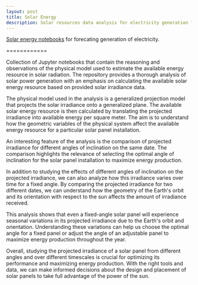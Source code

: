 ```yaml
---
layout: post
title: Solar Energy
description: Solar resources data analysis for electricity generation forecasts.
---
```


[Solar energy notebooks](https://github.com/gerryatsxf/disponibilidad-recurso-energetico) for forecating generation of electricity.

============

Collection of Jupyter notebooks that contain the reasoning and observations of the physical model used to estimate the available energy resource in solar radiation. The repository provides a thorough analysis of solar power generation with an emphasis on calculating the available solar energy resource based on provided solar irradiance data.

The physical model used in the analysis is a generalized projection model that projects the solar irradiance onto a generalized plane. The available solar energy resource is then calculated by translating the projected irradiance into available energy per square meter. The aim is to understand how the geometric variables of the physical system affect the available energy resource for a particular solar panel installation.

An interesting feature of the analysis is the comparison of projected irradiance for different angles of inclination on the same date. The comparison highlights the relevance of selecting the optimal angle of inclination for the solar panel installation to maximize energy production. 

In addition to studying the effects of different angles of inclination on the projected irradiance, we can also analyze how this irradiance varies over time for a fixed angle. By comparing the projected irradiance for two different dates, we can understand how the geometry of the Earth's orbit and its orientation with respect to the sun affects the amount of irradiance received.

This analysis shows that even a fixed-angle solar panel will experience seasonal variations in its projected irradiance due to the Earth's orbit and orientation. Understanding these variations can help us choose the optimal angle for a fixed panel or adjust the angle of an adjustable panel to maximize energy production throughout the year.

Overall, studying the projected irradiance of a solar panel from different angles and over different timescales is crucial for optimizing its performance and maximizing energy production. With the right tools and data, we can make informed decisions about the design and placement of solar panels to take full advantage of the power of the sun.